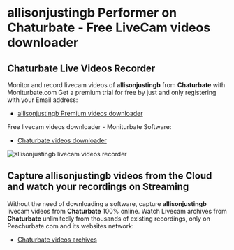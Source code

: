 # allisonjustingb Performer on Chaturbate - Free LiveCam videos downloader

## Chaturbate Live Videos Recorder

Monitor and record livecam videos of **allisonjustingb** from **Chaturbate** with Moniturbate.com
Get a premium trial for free by just and only registering with your Email address:
* [allisonjustingb Premium videos downloader](https://moniturbate.com/request-demo-licence-key.html)

Free livecam videos downloader - Moniturbate Software:
* [Chaturbate videos downloader](https://moniturbate.com/moniturbate-download-software.html)

![allisonjustingb livecam videos recorder](https://peachurnet.com/templates/moniturbate-software.png)


## Capture allisonjustingb videos from the Cloud and watch your recordings on Streaming

Without the need of downloading a software, capture **allisonjustingb** livecam videos from **Chaturbate** 100% online.
Watch Livecam archives from **Chaturbate** unlimitedly from thousands of existing recordings, only on Peachurbate.com and its websites network:
* [Chaturbate videos archives](https://peachurnet.com/)